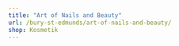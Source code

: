 ```yaml
---
title: "Art of Nails and Beauty"
url: /bury-st-edmunds/art-of-nails-and-beauty/
shop: Kosmetik
---
```

